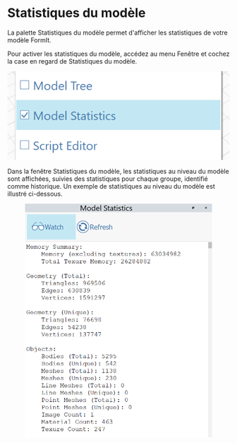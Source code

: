 # Statistiques du modèle

La palette Statistiques du modèle permet d'afficher les statistiques de votre modèle FormIt.

Pour activer les statistiques du modèle, accédez au menu Fenêtre et cochez la case en regard de Statistiques du modèle.

![](../.gitbook/assets/ModelStatisticsMenu.png)

Dans la fenêtre Statistiques du modèle, les statistiques au niveau du modèle sont affichées, suivies des statistiques pour chaque groupe, identifié comme historique. Un exemple de statistiques au niveau du modèle est illustré ci-dessous.

<figure><img src="../.gitbook/assets/ModelStatisticsSmall (1).png" alt=""><figcaption></figcaption></figure>
